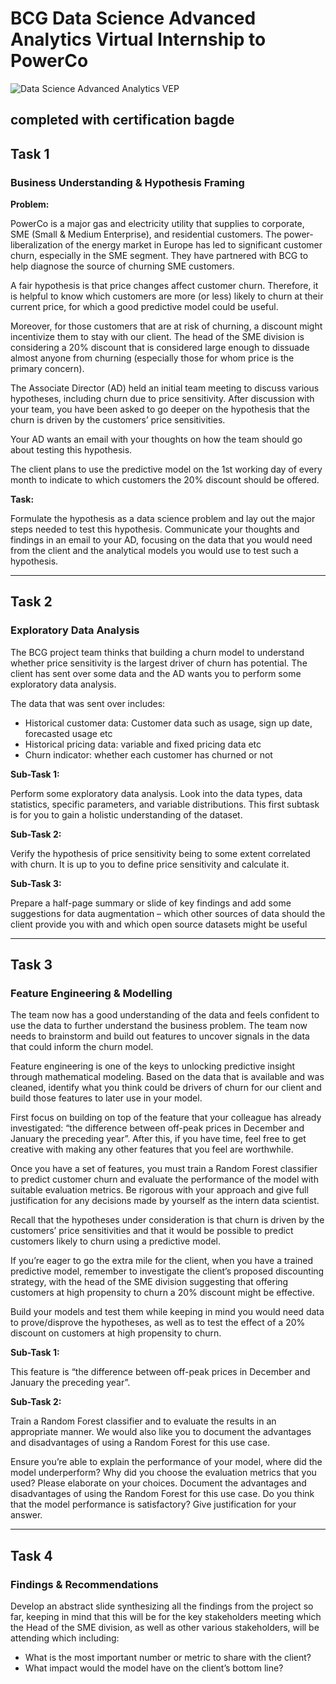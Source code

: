 # BCG Data Science Advanced Analytics Virtual Internship to PowerCo 

   ![Data Science   Advanced Analytics VEP](https://user-images.githubusercontent.com/82594129/225690586-ef6095dc-a2e4-4835-8061-6707adf54c08.png)

completed with certification bagde
---
## Task 1 
### Business Understanding & Hypothesis Framing

**Problem:**

PowerCo is a major gas and electricity utility that supplies to corporate, SME (Small & Medium Enterprise), and residential customers. The power-liberalization of the energy market in Europe has led to significant customer churn, especially in the SME segment. They have partnered with BCG to help diagnose the source of churning SME customers.

A fair hypothesis is that price changes affect customer churn. Therefore, it is helpful to know which customers are more (or less) likely to churn at their current price, for which a good predictive model could be useful.

Moreover, for those customers that are at risk of churning, a discount might incentivize them to stay with our client. The head of the SME division is considering a 20% discount that is considered large enough to dissuade almost anyone from churning (especially those for whom price is the primary concern).

The Associate Director (AD) held an initial team meeting to discuss various hypotheses, including churn due to price sensitivity. After discussion with your team, you have been asked to go deeper on the hypothesis that the churn is driven by the customers’ price sensitivities. 

Your AD wants an email with your thoughts on how the team should go about testing this hypothesis.

The client plans to use the predictive model on the 1st working day of every month to indicate to which customers the 20% discount should be offered.

**Task:**
 
Formulate the hypothesis as a data science problem and lay out the major steps needed to test this hypothesis. Communicate your thoughts and findings in an email to your AD, focusing on the data that you would need from the client and the analytical models you would use to test such a hypothesis.


---
## Task 2
### Exploratory Data Analysis

The BCG project team thinks that building a churn model to understand whether price sensitivity is the largest driver of churn has potential. The client has sent over some data and the AD wants you to perform some exploratory data analysis.

The data that was sent over includes:

* Historical customer data: Customer data such as usage, sign up date, forecasted usage etc
* Historical pricing data: variable and fixed pricing data etc
* Churn indicator: whether each customer has churned or not

**Sub-Task 1:**

Perform some exploratory data analysis. Look into the data types, data statistics, specific parameters, and variable distributions. This first subtask is for you to gain a holistic understanding of the dataset. 

**Sub-Task 2:**

Verify the hypothesis of price sensitivity being to some extent correlated with churn. It is up to you to define price sensitivity and calculate it.

**Sub-Task 3:**

Prepare a half-page summary or slide of key findings and add some suggestions for data augmentation – which other sources of data should the client provide you with and which open source datasets might be useful


---
## Task 3
### Feature Engineering & Modelling

The team now has a good understanding of the data and feels confident to use the data to further understand the business problem. The team now needs to brainstorm and build out features to uncover signals in the data that could inform the churn model.

Feature engineering is one of the keys to unlocking predictive insight through mathematical modeling. Based on the data that is available and was cleaned, identify what you think could be drivers of churn for our client and build those features to later use in your model.

First focus on building on top of the feature that your colleague has already investigated: “the difference between off-peak prices in December and January the preceding year”. After this, if you have time, feel free to get creative with making any other features that you feel are worthwhile.

Once you have a set of features, you must train a Random Forest classifier to predict customer churn and evaluate the performance of the model with suitable evaluation metrics. Be rigorous with your approach and give full justification for any decisions made by yourself as the intern data scientist. 

Recall that the hypotheses under consideration is that churn is driven by the customers’ price sensitivities and that it would be possible to predict customers likely to churn using a predictive model.

If you’re eager to go the extra mile for the client, when you have a trained predictive model, remember to investigate the client’s proposed discounting strategy, with the head of the SME division suggesting that offering customers at high propensity to churn a 20% discount might be effective.

Build your models and test them while keeping in mind you would need data to prove/disprove the hypotheses, as well as to test the effect of a 20% discount on customers at high propensity to churn.

**Sub-Task 1:**

This feature is “the difference between off-peak prices in December and January the preceding year”. 

**Sub-Task 2:**

Train a Random Forest classifier and to evaluate the results in an appropriate manner. We would also like you to document the advantages and disadvantages of using a Random Forest for this use case. 

Ensure you’re able to explain the performance of your model, where did the model underperform?
Why did you choose the evaluation metrics that you used? Please elaborate on your choices.
Document the advantages and disadvantages of using the Random Forest for this use case.
Do you think that the model performance is satisfactory? Give justification for your answer.


---
## Task 4
### Findings & Recommendations

Develop an abstract slide synthesizing all the findings from the project so far, keeping in mind that this will be for the key stakeholders meeting which the Head of the SME division, as well as other various stakeholders, will be attending which including:

* What is the most important number or metric to share with the client?
* What impact would the model have on the client’s bottom line?
